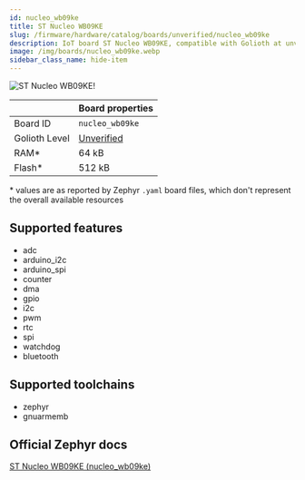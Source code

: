 ```yaml
---
id: nucleo_wb09ke
title: ST Nucleo WB09KE
slug: /firmware/hardware/catalog/boards/unverified/nucleo_wb09ke
description: IoT board ST Nucleo WB09KE, compatible with Golioth at unverified level.
image: /img/boards/nucleo_wb09ke.webp
sidebar_class_name: hide-item
---
```


[//]: # (This is an auto-generated file, do not edit! Changes to it will be lost upon re-generation)

![ST Nucleo WB09KE!](/img/boards/nucleo_wb09ke.webp "ST Nucleo WB09KE")

|                | Board properties     |
| -------------  | -------------------- |
| Board ID       | `nucleo_wb09ke` |
| Golioth Level  | [Unverified](/firmware/hardware#unverified-boards) |
| RAM*           | 64 kB |
| Flash*         | 512 kB |

\* values are as reported by Zephyr `.yaml` board files, which don't represent the overall available resources



## Supported features

* adc
* arduino_i2c
* arduino_spi
* counter
* dma
* gpio
* i2c
* pwm
* rtc
* spi
* watchdog
* bluetooth

## Supported toolchains

* zephyr
* gnuarmemb

## Official Zephyr docs

[ST Nucleo WB09KE (nucleo_wb09ke)](https://docs.zephyrproject.org/latest/boards/st/nucleo_wb09ke/doc/index.html)
